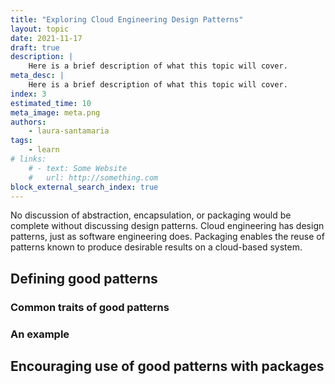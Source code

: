```yaml
---
title: "Exploring Cloud Engineering Design Patterns"
layout: topic
date: 2021-11-17
draft: true
description: |
    Here is a brief description of what this topic will cover.
meta_desc: |
    Here is a brief description of what this topic will cover.
index: 3
estimated_time: 10
meta_image: meta.png
authors:
    - laura-santamaria
tags:
    - learn
# links:
    # - text: Some Website
    #   url: http://something.com
block_external_search_index: true
---
```


No discussion of abstraction, encapsulation, or packaging would be complete
without discussing design patterns. Cloud engineering has design patterns, just
as software engineering does. Packaging enables the reuse of patterns known to
produce desirable results on a cloud-based system.

## Defining good patterns

### Common traits of good patterns

### An example

## Encouraging use of good patterns with packages